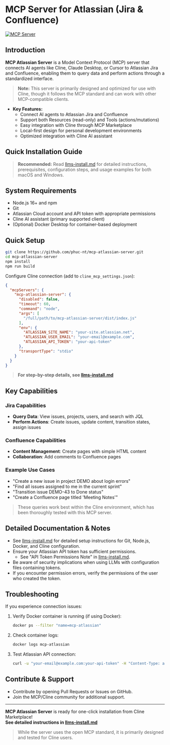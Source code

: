 # MCP Server for Atlassian (Jira & Confluence)

[![MCP Server](https://img.shields.io/badge/MCP%20Marketplace-Ready-brightgreen)](https://github.com/phuc-nt/mcp-atlassian-server)

## Introduction

**MCP Atlassian Server** is a Model Context Protocol (MCP) server that connects AI agents like Cline, Claude Desktop, or Cursor to Atlassian Jira and Confluence, enabling them to query data and perform actions through a standardized interface.

> **Note:** This server is primarily designed and optimized for use with Cline, though it follows the MCP standard and can work with other MCP-compatible clients.

- **Key Features:**  
  - Connect AI agents to Atlassian Jira and Confluence
  - Support both Resources (read-only) and Tools (actions/mutations)
  - Easy integration with Cline through MCP Marketplace
  - Local-first design for personal development environments
  - Optimized integration with Cline AI assistant

## Quick Installation Guide

> **Recommended:** Read [llms-install.md](./llms-install.md) for detailed instructions, prerequisites, configuration steps, and usage examples for both macOS and Windows.

## System Requirements

- Node.js 16+ and npm
- Git
- Atlassian Cloud account and API token with appropriate permissions
- Cline AI assistant (primary supported client)
- (Optional) Docker Desktop for container-based deployment

## Quick Setup

```bash
git clone https://github.com/phuc-nt/mcp-atlassian-server.git
cd mcp-atlassian-server
npm install
npm run build
```

Configure Cline connection (add to `cline_mcp_settings.json`):

```json
{
  "mcpServers": {
    "mcp-atlassian-server": {
      "disabled": false,
      "timeout": 60,
      "command": "node",
      "args": [
        "/full/path/to/mcp-atlassian-server/dist/index.js"
      ],
      "env": {
        "ATLASSIAN_SITE_NAME": "your-site.atlassian.net",
        "ATLASSIAN_USER_EMAIL": "your-email@example.com",
        "ATLASSIAN_API_TOKEN": "your-api-token"
      },
      "transportType": "stdio"
    }
  }
}
```

> **For step-by-step details, see [llms-install.md](./llms-install.md)**

## Key Capabilities

### Jira Capabilities
- **Query Data**: View issues, projects, users, and search with JQL
- **Perform Actions**: Create issues, update content, transition states, assign issues

### Confluence Capabilities
- **Content Management**: Create pages with simple HTML content
- **Collaboration**: Add comments to Confluence pages

### Example Use Cases
- "Create a new issue in project DEMO about login errors"
- "Find all issues assigned to me in the current sprint"
- "Transition issue DEMO-43 to Done status"
- "Create a Confluence page titled 'Meeting Notes'"

> These queries work best within the Cline environment, which has been thoroughly tested with this MCP server.

## Detailed Documentation & Notes

- See [llms-install.md](./llms-install.md) for detailed setup instructions for Git, Node.js, Docker, and Cline configuration.
- Ensure your Atlassian API token has sufficient permissions.  
  - See "API Token Permissions Note" in [llms-install.md](./llms-install.md).
- Be aware of security implications when using LLMs with configuration files containing tokens.
- If you encounter permission errors, verify the permissions of the user who created the token.

## Troubleshooting

If you experience connection issues:

1. Verify Docker container is running (if using Docker):
   ```bash
   docker ps --filter "name=mcp-atlassian"
   ```
2. Check container logs:
   ```bash
   docker logs mcp-atlassian
   ```
3. Test Atlassian API connection:
   ```bash
   curl -u "your-email@example.com:your-api-token" -H "Content-Type: application/json" https://your-site.atlassian.net/rest/api/3/project
   ```

## Contribute & Support

- Contribute by opening Pull Requests or Issues on GitHub.
- Join the MCP/Cline community for additional support.

---

**MCP Atlassian Server** is ready for one-click installation from Cline Marketplace!  
**See detailed instructions in [llms-install.md](./llms-install.md)**

> While the server uses the open MCP standard, it is primarily designed and tested for Cline users.